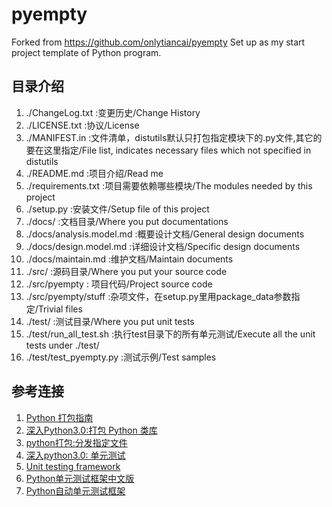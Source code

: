 # pyempty

Forked from https://github.com/onlytiancai/pyempty
Set up as my start project template of Python program.

## 目录介绍

1. ./ChangeLog.txt :变更历史/Change History
1. ./LICENSE.txt :协议/License
1. ./MANIFEST.in :文件清单，distutils默认只打包指定模块下的.py文件,其它的要在这里指定/File list, indicates necessary files which not specified in distutils
1. ./README.md :项目介绍/Read me
1. ./requirements.txt :项目需要依赖哪些模块/The modules needed by this project
1. ./setup.py :安装文件/Setup file of this project
1. ./docs/ :文档目录/Where you put documentations
1. ./docs/analysis.model.md :概要设计文档/General design documents
1. ./docs/design.model.md :详细设计文档/Specific design documents
1. ./docs/maintain.md :维护文档/Maintain documents
1. ./src/ :源码目录/Where you put your source code
1. ./src/pyempty : 项目代码/Project source code
1. ./src/pyempty/stuff :杂项文件，在setup.py里用package_data参数指定/Trivial files
1. ./test/ :测试目录/Where you put unit tests
1. ./test/run_all_test.sh :执行test目录下的所有单元测试/Execute all the unit tests under ./test/
1. ./test/test_pyempty.py :测试示例/Test samples

## 参考连接

1. [Python 打包指南](http://www.ibm.com/developerworks/cn/opensource/os-pythonpackaging/)
1. [深入Python3.0:打包 Python 类库](http://woodpecker.org.cn/diveintopython3/packaging.html)
1. [python打包:分发指定文件](http://docs.python.org/release/3.1.5/distutils/sourcedist.html#manifest)
1. [深入python3.0: 单元测试](http://woodpecker.org.cn/diveintopython3/unit-testing.html)
1. [Unit testing framework](http://docs.python.org/library/unittest.html)
1. [Python单元测试框架中文版](http://pyunit.sourceforge.net/pyunit_cn.html)
1. [Python自动单元测试框架](http://www.ibm.com/developerworks/cn/linux/l-pyunit/index.html)
